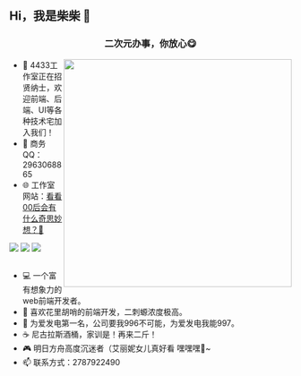 ## Hi，我是柴柴 👋 

<h3 align="center">二次元办事，你放心😋</h3>

<!-- <img src="https://github-readme-stats.vercel.app/api/top-langs/?username=zhangsantx&hide_title=true&hide_border=true&layout=compact&bg_color=0,73FA79,73FDFF,D783FF&theme=graywhite&locale=cn" alt="logo" height="137px" align="right" /> -->

<!-- <img height="137px" align="right" src="https://github-readme-stats.vercel.app/api?username=bbxx123&hide_title=true&hide_border=true&show_icons=true&include_all_commits=true&line_height=21&bg_color=0,73FA79,73FDFF,D783FF&theme=graywhite&locale=cn" /> -->

<img height="407px" align="right" src="https://4433studio.oss-cn-hangzhou.aliyuncs.com/blog/C71986EA41DEF4A23361AA494861F0C5.png">

- 🧿 4433工作室正在招贤纳士，欢迎前端、后端、UI等各种技术宅加入我们！
- 💬 商务QQ：2963068865
- 🌐 工作室网站：<a target="_blank" href="http://chaichaisocute.top/">看看00后会有什么奇思妙想？🤨</a>

<a href="https://996.icu"><img src="https://img.shields.io/badge/link-996.icu-red.svg"></a>
<a href="https://github.com/4-433"><img src="https://img.shields.io/badge/4433-4433Studio-blue"></a>
<a href="https://baike.baidu.com/item/%E8%89%BE%E4%B8%BD%E5%A6%AE/60840012"><img src="https://img.shields.io/badge/Irene-%E6%88%91%E6%98%AF%E8%89%BE%E4%B8%BD%E5%A6%AE%E7%9A%84%E7%8B%97-pink"></a>

## 

<!-- [![](https://github-readme-stats.vercel.app/api/top-langs/?username=bbxx123&text_color=adbac7&hide_border=true&hide_title=true&langs_count=10&bg_color=2d333b&count_private=true&layout=compact&include_all_commits=true&card_width=900&card_height=150)](https://github.com/autofelix?tab=repositories) -->

<!-- <img src="https://github-readme-stats.vercel.app/api/top-langs/?username=bbxx123&hide_border=true&hide_title=true&langs_count=10&bg_color=0,EC6C6C,D783FF,73FDFF,73FA79,FFD479&count_private=true&layout=compact&include_all_commits=true&card_width=900&line_height=21&theme=graywhite" alt="logo" height="150px" /> -->

- 💻 一个富有想象力的web前端开发者。
- 🎨 喜欢花里胡哨的前端开发，二刺螈浓度极高。
- 🧡 为爱发电第一名，公司要我996不可能，为爱发电我能997。
- ☕ 尼古拉斯酒桶，家训是！再来二斤！
- 🎮 明日方舟高度沉迷者（艾丽妮女儿真好看 嘿嘿嘿🥰~
- 📫 联系方式：2787922490

